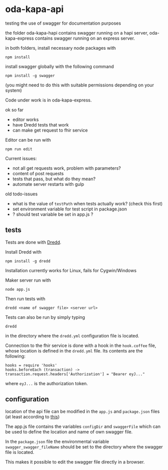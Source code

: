 # oda-kapa-api

testing the use of swagger for documentation purposes

the folder oda-kapa-hapi contains swagger running on a hapi server, oda-kapa-express contains swagger running on an express server.

in both folders, install necessary node packages with

    npm install

install swagger globally with the following command

    npm install -g swagger

(you might need to do this with suitable permissions depending on your system)

Code under work is in oda-kapa-express.

ok so far
- editor works
- have Dredd tests that work
- can make get request to fhir service



Editor can be run with

    npm run edit

Current issues:
- not all get requests work, problem with parameters?
- content of post requests
- tests that pass, but what do they mean?
- automate server restarts with gulp

old todo-issues
- what is the value of `testPath` when tests actually work? (check this first)
- set environment variable for test script in package.json
- ? should test variable be set in app.js ?


## tests

Tests are done with [Dredd](https://github.com/apiaryio/dredd).

Install Dredd with

    npm install -g dredd

Installation currently works for Linux, fails for Cygwin/Windows

Maker server run with

    node app.js

Then run tests with

    dredd <name of swagger file> <server url>

Tests can also be run by simply typing

    dredd

in the directory where the `dredd.yml` configuration file is located.

Connection to the fhir service is done with a hook in the `hook.coffee` file, whose location is defined in the `dredd.yml` file. Its contents are the following:

    hooks = require 'hooks'
    hooks.beforeEach (transaction) -> transaction.request.headers['Authorization'] = "Bearer eyJ..."

where `eyJ...` is the authorization token.


## configuration

location of the api file can be modified in the `app.js` and `package.json` files (at least according to [this](https://github.com/swagger-api/swagger-node/issues/373))

The app.js file contains the variables `configDir` and `swaggerFile` which can be used to define the location and name of own swagger file.

In the `package.json` file the environmental variable `swagger_swagger_fileName` should be set to the directory where the swagger file is located.

This makes it possible to edit the swagger file directly in a browser.
